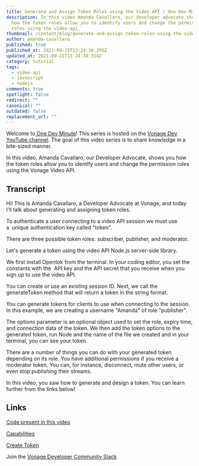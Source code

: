 ```yaml
---
title: Generate and Assign Token Roles using the Video API | One Dev Minute
description: In this video Amanda Cavallaro, our developer advocate shows you
  how the token roles allow you to identify users and change the permission
  roles using the video-api.
thumbnail: /content/blog/generate-and-assign-token-roles-using-the-video-api-one-dev-minute/videoapi_waitingroom.png
author: amanda-cavallaro
published: true
published_at: 2021-09-15T13:24:38.295Z
updated_at: 2021-09-15T13:24:38.314Z
category: tutorial
tags:
  - video-api
  - javascript
  - nodejs
comments: true
spotlight: false
redirect: ""
canonical: ""
outdated: false
replacement_url: ""
---
```

Welcome to[ One Dev Minute](https://www.youtube.com/playlist?list=PLWYngsniPr_mwb65DDl3Kr6xeh6l7_pVY)! This series is hosted on the [Vonage Dev YouTube channel](https://www.youtube.com/vonagedev). The goal of this video series is to share knowledge in a bite-sized manner. 

In this video, Amanda Cavallaro, our Developer Advocate, shows you how the token roles allow you to identify users and change the permission roles using the Vonage Video API. 

<youtube id="1yzLSpwqrw8"></youtube>

## Transcript

Hi! This is Amanda Cavallaro, a Developer Advocate at Vonage, and today I'll talk about generating and assigning token roles. 

To authenticate a user connecting to a video API session we must use a  unique authentication key called "token". 

There are three possible token roles: subscriber, publisher, and moderator. 

Let's generate a token using the video API Node.js server-side library. 

We first install Opentok from the terminal. In your coding editor, you set the constants with the  API key and the API secret that you receive when you sign up to use the video API.  

You can create or use an existing session ID. Next, we call the generateToken method that will return a token in the string format. 

You can generate tokens for clients to use when connecting to the session. In this example, we are creating a username "Amanda" of role "publisher". 

The options parameter is an optional object used to set the role, expiry time, and connection data of the token. We then add the token options to the generated token, run Node and the name of the file we created and in your terminal, you can see your token. 

There are a number of things you can do with your generated token depending on its role. You have additional permissions if you receive a moderator token. You can, for instance, disconnect, mute other users, or even stop publishing their streams. 

In this video, you saw how to generate and design a token. You can learn further from the links below!

## Links

[Code present in this video](https://tokbox.com/developer/guides/create-token/node/)

[Capabilities](https://tokbox.com/developer/sdks/js/reference/Capabilities.html[](https://www.youtube.com/redirect?event=video_description&redir_token=QUFFLUhqbWRZWm1HeFU1dWU5RVFHeVcybWtCVkQ4ZEl2QXxBQ3Jtc0trc0xrN1hWcWFOa0xpY3I3YU53ZlQtSUNNaUo4NUItSmphaU45VWpFdjF4UjlQN1dVNC0xRTV3Rjh4LTlCUl9Gc3UzVnVTUWQ4eHBVZ1BhdkxEdHZyWHNYam92b2hMdXh4S3poZkZYM2k1aXNTMVM4cw&q=https%3A%2F%2Ftokbox.com%2Fdeveloper%2Fsdks%2Fjs%2Freference%2FCapabilities.html))

[Create Token](https://tokbox.com/developer/guides/create-token/) [](https://www.youtube.com/redirect?event=video_description&redir_token=QUFFLUhqblF1S1lPUXRBVnUtUElVY3pGd1BjRkM2cWpNZ3xBQ3Jtc0trSTFmbG1VeHlQSnJPcEwyNE5pTmxBZ2JtYW1hSGN2TnV6WE9IOUw0bGhrYnFOaFlkWjQyVXFrUVVJRGxMeUFvY292dVlVLUI4SEtpWEZxSWkwRkx5UC01SGx5RTBTZWZFTmFaLTRZdVlGdlVHTHdCVQ&q=https%3A%2F%2Ftokbox.com%2Fdeveloper%2Fguides%2Fcreate-token%2F)

Join the [Vonage Developer Community Slack](https://developer.nexmo.com/community/slack)